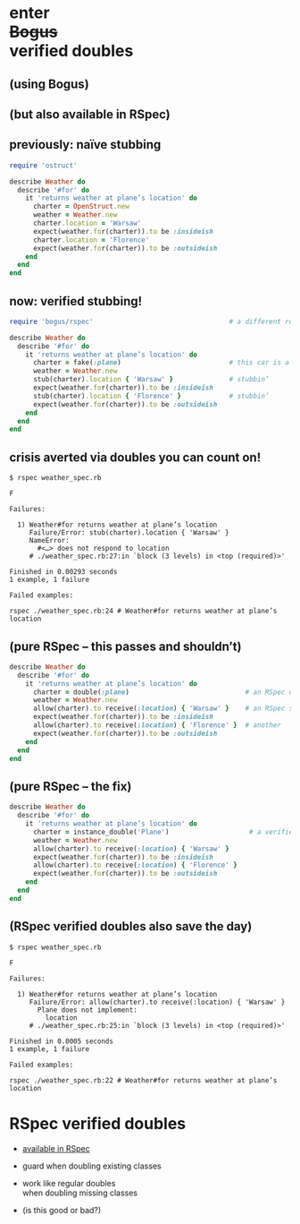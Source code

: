 # enter<br /><del>Bogus</del><br />verified doubles

## (using Bogus)
<!-- .element: class="fragment" -->

## (but also available in RSpec)
<!-- .element: class="fragment" -->


## previously: naïve stubbing

```ruby
require 'ostruct'

describe Weather do
  describe '#fo﻿r' do
    it 'returns weather at plane’s location' do
      charter = OpenStruct.new
      weather = Weather.new
      charter.location = 'Warsaw'
      expect(weather.fo﻿r(charter)).to be :insideish
      charter.location = 'Florence'
      expect(weather.fo﻿r(charter)).to be :outsideish
    end
  end
end
```


## now: verified stubbing!

```ruby
require 'bogus/rspec'                                  # a different require!

describe Weather do
  describe '#fo﻿r' do
    it 'returns weather at plane’s location' do
      charter = fake(:plane)                           # this car is a fake!
      weather = Weather.new
      stub(charter).location { 'Warsaw' }              # stubbin’
      expect(weather.fo﻿r(charter)).to be :insideish
      stub(charter).location { 'Florence' }            # stubbin’
      expect(weather.fo﻿r(charter)).to be :outsideish
    end
  end
end
```


## crisis averted via doubles you can count on!

```no-highlight
$ rspec weather_spec.rb
```

```no-highlight
F

Failures:

  1) Weather#fo﻿r returns weather at plane’s location
     Failure/Error: stub(charter).location { 'Warsaw' }
     NameError:
       #<…> does not respond to location
     # ./weather_spec.rb:27:in `block (3 levels) in <top (required)>'

Finished in 0.00293 seconds
1 example, 1 failure

Failed examples:

rspec ./weather_spec.rb:24 # Weather#fo﻿r returns weather at plane’s location
```


## (pure RSpec – this passes and shouldn’t)

```ruby
describe Weather do
  describe '#fo﻿r' do
    it 'returns weather at plane’s location' do
      charter = double(:plane)                             # an RSpec double
      weather = Weather.new
      allow(charter).to receive(:location) { 'Warsaw' }    # an RSpec stub
      expect(weather.fo﻿r(charter)).to be :insideish
      allow(charter).to receive(:location) { 'Florence' }  # another
      expect(weather.fo﻿r(charter)).to be :outsideish
    end
  end
end
```


## (pure RSpec – the fix)

```ruby
describe Weather do
  describe '#fo﻿r' do
    it 'returns weather at plane’s location' do
      charter = instance_double('Plane')                    # a verified double
      weather = Weather.new
      allow(charter).to receive(:location) { 'Warsaw' }
      expect(weather.fo﻿r(charter)).to be :insideish
      allow(charter).to receive(:location) { 'Florence' }
      expect(weather.fo﻿r(charter)).to be :outsideish
    end
  end
end
```


## (RSpec verified doubles also save the day)

```no-highlight
$ rspec weather_spec.rb
```
```no-highlight
F

Failures:

  1) Weather#fo﻿r returns weather at plane’s location
     Failure/Error: allow(charter).to receive(:location) { 'Warsaw' }
       Plane does not implement:
         location
     # ./weather_spec.rb:25:in `block (3 levels) in <top (required)>'

Finished in 0.0005 seconds
1 example, 1 failure

Failed examples:

rspec ./weather_spec.rb:22 # Weather#fo﻿r returns weather at plane’s location
```


# RSpec verified doubles

* [available in RSpec](https://relishapp.com/rspec/rspec-mocks/v/3-5/docs/verifying-doubles)
<!-- .element: class="fragment" -->

* guard when doubling existing classes
<!-- .element: class="fragment" -->

* work like regular doubles<br />when doubling missing classes
<!-- .element: class="fragment" -->

* (is this good or bad?)
<!-- .element: class="fragment" -->
